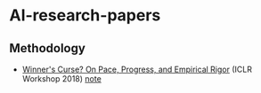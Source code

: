 # AI-research-papers

## Methodology
- [Winner's Curse? On Pace, Progress, and Empirical Rigor](https://openreview.net/forum?id=rJWF0Fywf) (ICLR Workshop 2018) [note]()
